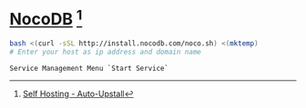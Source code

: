# [NocoDB](https://nocodb.com/) [^1]

```sh
bash <(curl -sSL http://install.nocodb.com/noco.sh) <(mktemp)
# Enter your host as ip address and domain name
```

```
Service Management Menu `Start Service`
```

[^1]: [Self Hosting - Auto-Upstall](https://docs.nocodb.com/getting-started/self-hosted/installation/auto-upstall)

